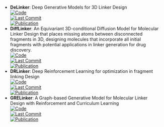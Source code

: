 - **DeLinker**: Deep Generative Models for 3D Linker Design  
	[![Code](https://img.shields.io/github/stars/oxpig/DeLinker?style=for-the-badge&logo=github)](https://github.com/oxpig/DeLinker)  
	[![Last Commit](https://img.shields.io/github/last-commit/oxpig/DeLinker?style=for-the-badge&logo=github)](https://github.com/oxpig/DeLinker)  
	[![Publication](https://img.shields.io/badge/Publication-Citations:134-blue?style=for-the-badge&logo=bookstack)](https://doi.org/10.1021/acs.jcim.9b01120)  
- **DiffLinker**: An Equivariant 3D-conditional Diffusion Model for Molecular Linker Design that places missing atoms between disconnected fragments in 3D, designing molecules that incorporate all initial fragments with potential applications in linker generation for drug discovery.  
	[![Code](https://img.shields.io/github/stars/igashov/DiffLinker?style=for-the-badge&logo=github)](https://github.com/igashov/DiffLinker)  
	[![Last Commit](https://img.shields.io/github/last-commit/igashov/DiffLinker?style=for-the-badge&logo=github)](https://github.com/igashov/DiffLinker)  
	[![Publication](https://img.shields.io/badge/Publication-Citations:0-blue?style=for-the-badge&logo=bookstack)](https://doi.org/10.5281/zenodo.10515726)  
- **DRLinker**: Deep Reinforcement Learning for optimization in fragment linking Design  
	[![Code](https://img.shields.io/github/stars/biomed-AI/DRlinker?style=for-the-badge&logo=github)](https://github.com/biomed-AI/DRlinker)  
	[![Last Commit](https://img.shields.io/github/last-commit/biomed-AI/DRlinker?style=for-the-badge&logo=github)](https://github.com/biomed-AI/DRlinker)  
	[![Publication](https://img.shields.io/badge/Publication-Citations:21-blue?style=for-the-badge&logo=bookstack)](https://doi.org/10.1021/acs.jcim.2c00982)  
- **GRELinker**: A Graph-based Generative Model for Molecular Linker Design with Reinforcement and Curriculum Learning  
	[![Code](https://img.shields.io/github/stars/howzh728/GRELinker?style=for-the-badge&logo=github)](https://github.com/howzh728/GRELinker)  
	[![Last Commit](https://img.shields.io/github/last-commit/howzh728/GRELinker?style=for-the-badge&logo=github)](https://github.com/howzh728/GRELinker)  
	[![Publication](https://img.shields.io/badge/Publication-Citations:0-blue?style=for-the-badge&logo=bookstack)](https://doi.org/10.1021/acs.jcim.3c01700)  

